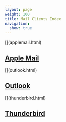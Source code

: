 ```yaml
---
layout: page
weight: 100
title: Mail Clients Index
navigation:
  show: true
---
```


<div markdown="1" class="row-fluid">
<div markdown="1" class="span4 well callout">
[<span class="pull-right framework-icon framework-iconapple-mail" alt="Apple Mail"></span>](applemail.html)

[Apple Mail](applemail.html)
----------------------------

</div>
<div markdown="1" class="span4 well callout">
[<span class="pull-right framework-icon framework-iconoutlook"></span>](outlook.html)

[Outlook](outlook.html)
-----------------------

</div>
<div markdown="1" class="span4 well callout">
[<span class="pull-right framework-icon framework-iconthunderbird"></span>](thunderbird.html)

[Thunderbird](thunderbird.html)
-------------------------------

</div>
</div>

